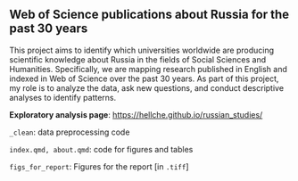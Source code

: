## **Web of Science publications about Russia for the past 30 years**

This project aims to identify which universities worldwide are producing scientific knowledge about Russia in the fields of Social Sciences and Humanities. Specifically, we are mapping research published in English and indexed in Web of Science over the past 30 years. As part of this project, my role is to analyze the data, ask new questions, and conduct descriptive analyses to identify patterns.

**Exploratory analysis page**: https://hellche.github.io/russian_studies/

`_clean`: data preprocessing code

`index.qmd, about.qmd`: code for figures and tables

`figs_for_report`: Figures for the report \[in `.tiff`\]
